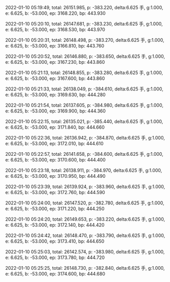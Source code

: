 2022-01-10 05:19:49, total: 26151.985, p: -383.220, delta:6.625 手, g:1.000, e: 6.625, b: -53.000, ep: 3168.220, bp: 443.930

2022-01-10 05:20:10, total: 26147.681, p: -383.230, delta:6.625 手, g:1.000, e: 6.625, b: -53.000, ep: 3168.530, bp: 443.970

2022-01-10 05:20:31, total: 26148.498, p: -383.270, delta:6.625 手, g:1.000, e: 6.625, b: -53.000, ep: 3166.810, bp: 443.760

2022-01-10 05:20:52, total: 26146.880, p: -383.650, delta:6.625 手, g:1.000, e: 6.625, b: -53.000, ep: 3167.230, bp: 443.860

2022-01-10 05:21:13, total: 26148.855, p: -383.280, delta:6.625 手, g:1.000, e: 6.625, b: -53.000, ep: 3167.600, bp: 443.860

2022-01-10 05:21:33, total: 26138.049, p: -384.610, delta:6.625 手, g:1.000, e: 6.625, b: -53.000, ep: 3169.630, bp: 444.280

2022-01-10 05:21:54, total: 26137.605, p: -384.980, delta:6.625 手, g:1.000, e: 6.625, b: -53.000, ep: 3169.900, bp: 444.360

2022-01-10 05:22:15, total: 26135.021, p: -385.440, delta:6.625 手, g:1.000, e: 6.625, b: -53.000, ep: 3171.840, bp: 444.660

2022-01-10 05:22:36, total: 26136.942, p: -384.870, delta:6.625 手, g:1.000, e: 6.625, b: -53.000, ep: 3172.010, bp: 444.610

2022-01-10 05:22:57, total: 26141.658, p: -384.600, delta:6.625 手, g:1.000, e: 6.625, b: -53.000, ep: 3170.600, bp: 444.400

2022-01-10 05:23:18, total: 26138.911, p: -384.970, delta:6.625 手, g:1.000, e: 6.625, b: -53.000, ep: 3170.950, bp: 444.490

2022-01-10 05:23:39, total: 26139.924, p: -383.960, delta:6.625 手, g:1.000, e: 6.625, b: -53.000, ep: 3172.760, bp: 444.590

2022-01-10 05:24:00, total: 26147.520, p: -382.780, delta:6.625 手, g:1.000, e: 6.625, b: -53.000, ep: 3171.220, bp: 444.250

2022-01-10 05:24:20, total: 26149.653, p: -383.220, delta:6.625 手, g:1.000, e: 6.625, b: -53.000, ep: 3172.140, bp: 444.420

2022-01-10 05:24:42, total: 26148.470, p: -383.790, delta:6.625 手, g:1.000, e: 6.625, b: -53.000, ep: 3173.410, bp: 444.650

2022-01-10 05:25:03, total: 26142.574, p: -383.980, delta:6.625 手, g:1.000, e: 6.625, b: -53.000, ep: 3173.780, bp: 444.720

2022-01-10 05:25:25, total: 26148.730, p: -382.840, delta:6.625 手, g:1.000, e: 6.625, b: -53.000, ep: 3174.600, bp: 444.680